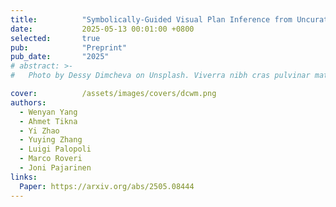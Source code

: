 ```yaml
---
title:          "Symbolically-Guided Visual Plan Inference from Uncurated Video Data"
date:           2025-05-13 00:01:00 +0800
selected:       true
pub:            "Preprint"
pub_date:       "2025"
# abstract: >-
#   Photo by Dessy Dimcheva on Unsplash. Viverra nibh cras pulvinar mattis nunc sed. Quam quisque id diam vel quam elementum pulvinar etiam. Ac felis donec et odio pellentesque. Ligula ullamcorper malesuada proin libero nunc consequat interdum varius sit. A pellentesque sit amet porttitor eget. Magna fermentum iaculis eu non diam phasellus vestibulum lorem sed.

cover:          /assets/images/covers/dcwm.png
authors:
  - Wenyan Yang
  - Ahmet Tikna
  - Yi Zhao
  - Yuying Zhang
  - Luigi Palopoli
  - Marco Roveri
  - Joni Pajarinen
links:
  Paper: https://arxiv.org/abs/2505.08444
---
```


